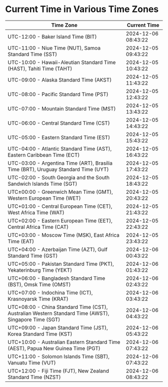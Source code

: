 # Current Time in Various Time Zones

| Time Zone | Current Time |
|-----------|--------------|
| UTC-12:00 - Baker Island Time (BIT) | 2024-12-06 08:43:22 |
| UTC-11:00 - Niue Time (NUT), Samoa Standard Time (SST) | 2024-12-05 09:43:22 |
| UTC-10:00 - Hawaii-Aleutian Standard Time (HAST), Tahiti Time (TAHT) | 2024-12-05 10:43:22 |
| UTC-09:00 - Alaska Standard Time (AKST) | 2024-12-05 11:43:22 |
| UTC-08:00 - Pacific Standard Time (PST) | 2024-12-05 12:43:22 |
| UTC-07:00 - Mountain Standard Time (MST) | 2024-12-05 13:43:22 |
| UTC-06:00 - Central Standard Time (CST) | 2024-12-05 14:43:22 |
| UTC-05:00 - Eastern Standard Time (EST) | 2024-12-05 15:43:22 |
| UTC-04:00 - Atlantic Standard Time (AST), Eastern Caribbean Time (ECT) | 2024-12-05 16:43:22 |
| UTC-03:00 - Argentina Time (ART), Brasília Time (BRT), Uruguay Standard Time (UYT) | 2024-12-05 17:43:22 |
| UTC-02:00 - South Georgia and the South Sandwich Islands Time (SGT) | 2024-12-05 18:43:22 |
| UTC±00:00 - Greenwich Mean Time (GMT), Western European Time (WET) | 2024-12-05 20:43:22 |
| UTC+01:00 - Central European Time (CET), West Africa Time (WAT) | 2024-12-05 21:43:22 |
| UTC+02:00 - Eastern European Time (EET), Central Africa Time (CAT) | 2024-12-05 22:43:22 |
| UTC+03:00 - Moscow Time (MSK), East Africa Time (EAT) | 2024-12-05 23:43:22 |
| UTC+04:00 - Azerbaijan Time (AZT), Gulf Standard Time (GST) | 2024-12-06 00:43:22 |
| UTC+05:00 - Pakistan Standard Time (PKT), Yekaterinburg Time (YEKT) | 2024-12-06 01:43:22 |
| UTC+06:00 - Bangladesh Standard Time (BST), Omsk Time (OMST) | 2024-12-06 02:43:22 |
| UTC+07:00 - Indochina Time (ICT), Krasnoyarsk Time (KRAT) | 2024-12-06 03:43:22 |
| UTC+08:00 - China Standard Time (CST), Australian Western Standard Time (AWST), Singapore Time (SGT) | 2024-12-06 04:43:22 |
| UTC+09:00 - Japan Standard Time (JST), Korea Standard Time (KST) | 2024-12-06 05:43:22 |
| UTC+10:00 - Australian Eastern Standard Time (AEST), Papua New Guinea Time (PGT) | 2024-12-06 07:43:22 |
| UTC+11:00 - Solomon Islands Time (SBT), Vanuatu Time (VUT) | 2024-12-06 07:43:22 |
| UTC+12:00 - Fiji Time (FJT), New Zealand Standard Time (NZST) | 2024-12-06 08:43:22 |
